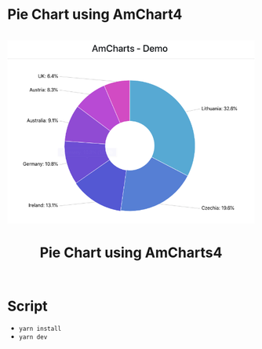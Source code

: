 # Pie Chart using AmChart4
<br>

<div align="center">
	<img src="src/assets/PieChartDemo.png">
	<h1>Pie Chart using AmCharts4</h1>
</div>

<br>

# Script
- `yarn install`
- `yarn dev`

